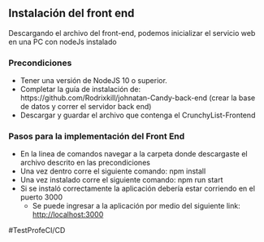 <h2>Instalación del front end</h2>
<p>
  Descargando el archivo del front-end, podemos inicializar el servicio web en una PC con nodeJs instalado
</p>

<h3>Precondiciones</h3>
<ul>
  <li>Tener una versión de NodeJS 10 o superior.</li>
  <li>Completar la guía de instalación de: https://github.com/Rodrixkill/johnatan-Candy-back-end (crear la base de datos y correr el servidor back end)</li>
  <li>Descargar y guardar el archivo que contenga el CrunchyList-Frontend </li>
</ul>

<h3>Pasos para la implementación del Front End</h3>
<ul>
  <li>En la linea de comandos navegar a la carpeta donde descargaste el archivo descrito en las precondiciones</li>
  <li>Una vez dentro corre el siguiente comando: npm install</li>
  <li>Una vez instalado corre el siguiente comando: npm run start</li> 
  <li>Si se instaló correctamente la aplicación debería estar corriendo en el puerto 3000
    <ul>
      <li>Se puede ingresar a la aplicación por medio del siguiente link: <a href="http://localhost:3000">http://localhost:3000</a> </li>
    </ul>
  </li>
</ul>

#TestProfeCI/CD
